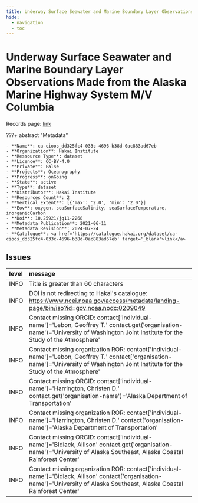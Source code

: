 ```yaml
---
title: Underway Surface Seawater and Marine Boundary Layer Observations Made from the Alaska Marine Highway System M/V Columbia
hide:
  - navigation
  - toc
---
```


# Underway Surface Seawater and Marine Boundary Layer Observations Made from the Alaska Marine Highway System M/V Columbia

Records page: <a href='https://catalogue.hakai.org/dataset/ca-cioos_dd325fc4-033c-4696-b38d-0ac883ad67eb' target='_blank'>link</a>

???+ abstract "Metadata"

    - **Name**: ca-cioos_dd325fc4-033c-4696-b38d-0ac883ad67eb 
    - **Organization**: Hakai Institute 
    - **Ressource Type**: dataset 
    - **Licence**: CC-BY-4.0 
    - **Private**: False 
    - **Projects**: Oceanography 
    - **Progress**: onGoing 
    - **State**: active 
    - **Type**: dataset 
    - **Distributor**: Hakai Institute 
    - **Resources Count**: 2 
    - **Vertical Extent**: [{'max': '2.0', 'min': '2.0'}] 
    - **Eov**: oxygen, seaSurfaceSalinity, seaSurfaceTemperature, inorganicCarbon 
    - **Doi**: 10.25921/jq11-2268 
    - **Metadata Publication**: 2021-06-11 
    - **Metadata Revision**: 2024-07-24 
    - **Catalogue**: <a href='https://catalogue.hakai.org/dataset/ca-cioos_dd325fc4-033c-4696-b38d-0ac883ad67eb' target='_blank'>link</a> 

<div id='map'></div>




## Issues
| level   | message                                                                                                                                                                                    |
|:--------|:-------------------------------------------------------------------------------------------------------------------------------------------------------------------------------------------|
| INFO    | Title is greater than 60 characters                                                                                                                                                        |
| INFO    | DOI is not redirecting to Hakai's catalogue: https://www.ncei.noaa.gov/access/metadata/landing-page/bin/iso?id=gov.noaa.nodc:0209049                                                       |
| INFO    | Contact missing ORCID: contact['individual-name']='Lebon, Geoffrey T.' contact.get('organisation-name')='University of Washington Joint Institute for the Study of the Atmosphere'         |
| INFO    | Contact missing organization ROR:  contact['individual-name']='Lebon, Geoffrey T.' contact['organisation-name']='University of Washington Joint Institute for the Study of the Atmosphere' |
| INFO    | Contact missing ORCID: contact['individual-name']='Harrington, Christen D.' contact.get('organisation-name')='Alaska Department of Transportation'                                         |
| INFO    | Contact missing organization ROR:  contact['individual-name']='Harrington, Christen D.' contact['organisation-name']='Alaska Department of Transportation'                                 |
| INFO    | Contact missing ORCID: contact['individual-name']='Bidlack, Allison' contact.get('organisation-name')='University of Alaska Southeast, Alaska Coastal Rainforest Center'                   |
| INFO    | Contact missing organization ROR:  contact['individual-name']='Bidlack, Allison' contact['organisation-name']='University of Alaska Southeast, Alaska Coastal Rainforest Center'           |


<script>
   document.addEventListener("DOMContentLoaded", function() {
    var map = L.map('map').setView([51.505, -125.09], 5);
    L.tileLayer('https://tile.openstreetmap.org/{z}/{x}/{y}.png', {
        maxZoom: 19,
        attribution: '&copy; <a href="http://www.openstreetmap.org/copyright">OpenStreetMap</a>'
    }).addTo(map);
    var geojsonFeature = {
        "type": "Feature",
        "properties": {
            "name" : "Underway Surface Seawater and Marine Boundary Layer Observations Made from the Alaska Marine Highway System M/V Columbia"
        },
        "geometry": {'type': 'Polygon', 'coordinates': [[[-135.7, 48.6], [-122.5, 48.6], [-122.5, 59.5], [-135.7, 59.5], [-135.7, 48.6]]]}
    }
    L.geoJSON(geojsonFeature).addTo(map);
   })
</script>